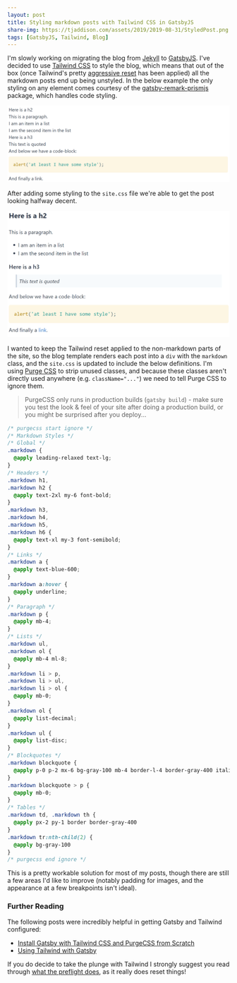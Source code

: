 ```yaml
---
layout: post
title: Styling markdown posts with Tailwind CSS in GatsbyJS
share-img: https://tjaddison.com/assets/2019/2019-08-31/StyledPost.png
tags: [GatsbyJS, Tailwind, Blog]
---
```


I'm slowly working on migrating the blog from [Jekyll] to [GatsbyJS]. I've decided to use [Tailwind CSS] to style the blog, which means that out of the box (once Tailwind's pretty [aggressive reset][tailwind preflight] has been applied) all the markdown posts end up being unstyled. In the below example the only styling on any element comes courtesy of the [gatsby-remark-prismjs] package, which handles code styling.

![Unstyled Post](/assets/2019/2019-08-31/UnstyledPost.png)

<!--more-->

After adding some styling to the `site.css` file we're able to get the post looking halfway decent.

![Styled Post](/assets/2019/2019-08-31/StyledPost.png)

I wanted to keep the Tailwind reset applied to the non-markdown parts of the site, so the blog template renders each post into a `div` with the `markdown` class, and the `site.css` is updated to include the below definitions. I'm using [Purge CSS] to strip unused classes, and because these classes aren't directly used anywhere (e.g. `className="..."`) we need to tell Purge CSS to ignore them.

> PurgeCSS only runs in production builds (`gatsby build`) - make sure you test the look & feel of your site after doing a production build, or you might be surprised after you deploy...

```css
/* purgecss start ignore */
/* Markdown Styles */
/* Global */
.markdown {
  @apply leading-relaxed text-lg;
}
/* Headers */
.markdown h1,
.markdown h2 {
  @apply text-2xl my-6 font-bold;
}
.markdown h3,
.markdown h4,
.markdown h5,
.markdown h6 {
  @apply text-xl my-3 font-semibold;
}
/* Links */
.markdown a {
  @apply text-blue-600;
}
.markdown a:hover {
  @apply underline;
}
/* Paragraph */
.markdown p {
  @apply mb-4;
}
/* Lists */
.markdown ul,
.markdown ol {
  @apply mb-4 ml-8;
}
.markdown li > p,
.markdown li > ul,
.markdown li > ol {
  @apply mb-0;
}
.markdown ol {
  @apply list-decimal;
}
.markdown ul {
  @apply list-disc;
}
/* Blockquotes */
.markdown blockquote {
  @apply p-0 p-2 mx-6 bg-gray-100 mb-4 border-l-4 border-gray-400 italic;
}
.markdown blockquote > p {
  @apply mb-0;
}
/* Tables */
.markdown td, .markdown th {
  @apply px-2 py-1 border border-gray-400
}
.markdown tr:nth-child(2) {
  @apply bg-gray-100
}
/* purgecss end ignore */
```

This is a pretty workable solution for most of my posts, though there are still a few areas I'd like to improve (notably padding for images, and the appearance at a few breakpoints isn't ideal).

### Further Reading

The following posts were incredibly helpful in getting Gatsby and Tailwind configured:

- [Install Gatsby with Tailwind CSS and PurgeCSS from Scratch]
- [Using Tailwind with Gatsby]

If you do decide to take the plunge with Tailwind I strongly suggest you read through [what the preflight does][tailwind preflight], as it really does reset things!

[jekyll]: https://jekyllrb.com/
[gatsbyjs]: https://www.gatsbyjs.org/
[tailwind css]: https://tailwindcss.com
[tailwind preflight]: https://tailwindcss.com/docs/preflight/
[gatsby-remark-prismjs]: https://github.com/gatsbyjs/gatsby/tree/master/packages/gatsby-remark-prismjs
[purge css]: https://www.purgecss.com/
[install gatsby with tailwind css and purgecss from scratch]: https://ericbusch.net/install-gatsby-with-tailwind-css-and-purgecss-from-scratch
[using tailwind with gatsby]: https://www.jerriepelser.com/blog/using-tailwind-with-gatsby/